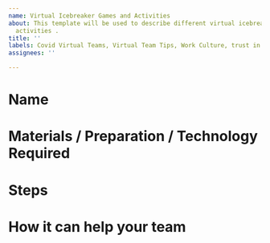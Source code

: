 ```yaml
---
name: Virtual Icebreaker Games and Activities
about: This template will be used to describe different virtual icebreaker games and
  activities .
title: ''
labels: Covid Virtual Teams, Virtual Team Tips, Work Culture, trust in virtual teams
assignees: ''

---
```


# Name

# Materials / Preparation / Technology Required

# Steps 

# How it can help your team
